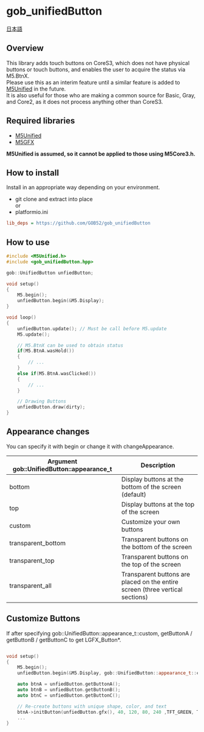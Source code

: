 # gob_unifiedButton

[日本語](README.md)

## Overview
This library adds touch buttons on CoreS3, which does not have physical buttons or touch buttons, and enables the user to acquire the status via M5.BtnX.  
Please use this as an interim feature until a similar feature is added to [M5Unified](https://github.com/m5stack/M5Unified) in the future.  
It is also useful for those who are making a common source for Basic, Gray, and Core2, as it does not process anything other than CoreS3.

## Required libraries
* [M5Unified](https://github.com/m5stack/M5Unified)
* [M5GFX](https://github.com/m5stack/M5GFX)

**M5Unified is assumed, so it cannot be applied to those using M5Core3.h.**

## How to install
Install in an appropriate way depending on your environment.
* git clone and extract into place  
or
* platformio.ini
```ini
lib_deps = https://github.com/GOB52/gob_unifiedButton
```

## How to use

```cpp
#include <M5Unified.h>
#include <gob_unifiedButton.hpp>

gob::UnifiedButton unfiedButton;

void setup()
{
	M5.begin();
    unfiedButton.begin(&M5.Display);	
}

void loop()
{
    unfiedButton.update(); // Must be call before M5.update
    M5.update();

	// M5.BtnX can be used to obtain status
    if(M5.BtnA.wasHold())
    {
	    // ...
    }
    else if(M5.BtnA.wasClicked())
    {
	    // ...
    }

	// Drawing Buttons
    unfiedButton.draw(dirty);
}
```

## Appearance changes
You can specify it with begin or change it with changeAppearance.

|Argument gob::UnifiedButton::appearance\_t|Description|
|---|---|
|bottom| Display buttons at the bottom of the screen (default)|
|top|Display buttons at the top of the screen|
|custom|Customize your own buttons|
|transparent\_bottom|Transparent buttons on the bottom of the screen|
|transparent\_top|Transparent buttons on the top of the screen|
|transparent_all|Transparent buttons are placed on the entire screen (three vertical sections)|


## Customize Buttons
If after specifying gob::UnifiedButton::appearance\_t::custom,
getButtonA / getButtonB / getButtonC to get LGFX_Button\*.

```cpp

void setup()
{
	M5.begin();
    unfiedButton.begin(&M5.Display, gob::UnifiedButton::appearance_t::custom);

	auto btnA = unfiedButton.getButtonA();
	auto btnB = unfiedButton.getButtonB();
	auto btnC = unfiedButton.getButtonC();

    // Re-create buttons with unique shape, color, and text
    btnA->initButton(unfiedButton.gfx(), 40, 120, 80, 240 ,TFT_GREEN, TFT_BLUE, TFT_WHITE, "[A]");
	...
}
```
